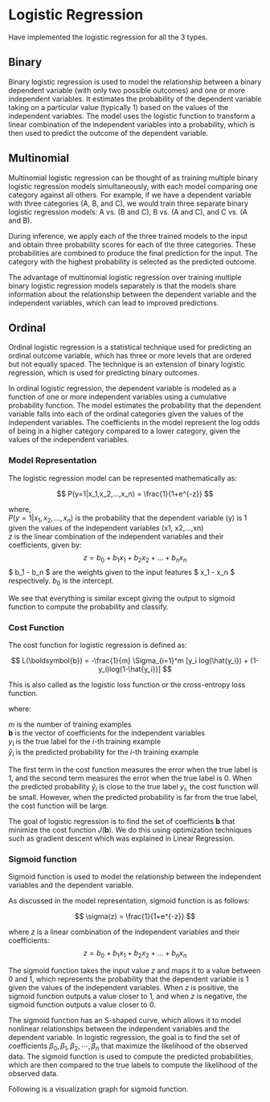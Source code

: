 # Logistic Regression


Have implemented the logistic regression for all the 3 types.

## Binary

Binary logistic regression is used to model the relationship between a binary dependent variable (with only two possible outcomes) and one or more independent variables. It estimates the probability of the dependent variable taking on a particular value (typically 1) based on the values of the independent variables. The model uses the logistic function to transform a linear combination of the independent variables into a probability, which is then used to predict the outcome of the dependent variable. 

## Multinomial

Multinomial logistic regression can be thought of as training multiple binary logistic regression models simultaneously, with each model comparing one category against all others. For example, if we have a dependent variable with three categories (A, B, and C), we would train three separate binary logistic regression models: A vs. (B and C), B vs. (A and C), and C vs. (A and B).

During inference, we apply each of the three trained models to the input and obtain three probability scores for each of the three categories. These probabilities are combined to produce the final prediction for the input. The category with the highest probability is selected as the predicted outcome.

The advantage of multinomial logistic regression over training multiple binary logistic regression models separately is that the models share information about the relationship between the dependent variable and the independent variables, which can lead to improved predictions.

## Ordinal

Ordinal logistic regression is a statistical technique used for predicting an ordinal outcome variable, which has three or more levels that are ordered but not equally spaced. The technique is an extension of binary logistic regression, which is used for predicting binary outcomes.

In ordinal logistic regression, the dependent variable is modeled as a function of one or more independent variables using a cumulative probability function. The model estimates the probability that the dependent variable falls into each of the ordinal categories given the values of the independent variables. The coefficients in the model represent the log odds of being in a higher category compared to a lower category, given the values of the independent variables.

### Model Representation

The logistic regression model can be represented mathematically as:

$$ P(y=1|x_1,x_2,...,x_n) = \frac{1}{1+e^{-z}} $$

where, \
$P(y=1|x_1,x_2,...,x_n)$ is the probability that the dependent variable (y) is 1 given the values of the independent variables (x1, x2,...,xn) \
$z$ is the linear combination of the independent variables and their coefficients, given by:
$$ z = b_0 + b_1x_1 + b_2x_2 + ... + b_nx_n $$
$ b_1 - b_n $ are the weights given to the input features $ x_1 - x_n $ respectively. $b_0$ is the intercept.

We see that everything is similar except giving the output to sigmoid function to compute the probability and classify.


### Cost Function

The cost function for logistic regression is defined as:

$$ L(\boldsymbol{b}) = -\frac{1}{m} \Sigma_{i=1}^m [y_i log(\hat{y_i}) + (1-y_i)log(1-\hat{y_i})] $$

This is also called as the logistic loss function or the cross-entropy loss function.

where:

$m$ is the number of training examples \
$\boldsymbol{b}$ is the vector of coefficients for the independent variables \
$y_{i}$ is the true label for the $i$-th training example \
$\hat{y}_{i}$ is the predicted probability for the $i$-th training example 

The first term in the cost function measures the error when the true label is 1, and the second term measures the error when the true label is 0. When the predicted probability $\hat{y}_{i}$ is close to the true label $y_{i}$, the cost function will be small. However, when the predicted probability is far from the true label, the cost function will be large.

The goal of logistic regression is to find the set of coefficients $\boldsymbol{b}$ that minimize the cost function $J(\boldsymbol{b})$. We do this using optimization techniques such as gradient descent which was explained in Linear Regression.


### Sigmoid function

Sigmoid function is used to model the relationship between the independent variables and the dependent variable. 

As discussed in the model representation, sigmoid function is as follows:

$$ \sigma(z) = \frac{1}{1+e^{-z}} $$

where $z$ is a linear combination of the independent variables and their coefficients:
$$ z = b_0 + b_1x_1 + b_2x_2 + ... + b_nx_n $$

The sigmoid function takes the input value $z$ and maps it to a value between 0 and 1, which represents the probability that the dependent variable is 1 given the values of the independent variables. When $z$ is positive, the sigmoid function outputs a value closer to 1, and when $z$ is negative, the sigmoid function outputs a value closer to 0.

The sigmoid function has an S-shaped curve, which allows it to model nonlinear relationships between the independent variables and the dependent variable. In logistic regression, the goal is to find the set of coefficients $\beta_0, \beta_1, \beta_2, \cdots, \beta_n$ that maximize the likelihood of the observed data. The sigmoid function is used to compute the predicted probabilities, which are then compared to the true labels to compute the likelihood of the observed data.

Following is a visualization graph for sigmoid function.

